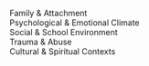 Family & Attachment  
Psychological & Emotional Climate  
Social & School Environment  
Trauma & Abuse  
Cultural & Spiritual Contexts  
